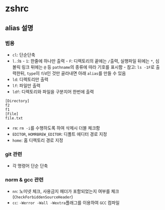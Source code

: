 # zshrc

## alias 설명

### 범용
- `cl`: 단순단축
- `l.`:ls
      - `1`: 한줄에 하나만 출력
      - `F`: 디렉토리의 끝에는 `/`출력, 실행파일 뒤에는 `*`, 심볼릭 링크 뒤에는 `@` 등 `pathname`의 종류에 따라 기호를 표시함
      - 참고: `ls -1F`로 출력한뒤, `type`이 `f`/`d`인 것만 골라내면 아래 `alias`를 만들 수 있음
- `ld`: 디렉토리만 출력
- `lf`: 파일만 출력
- `ldf`: 디렉토리와 파일을 구분지어 한번에 출력
```shell
[Directory]
f2
f1
[File]
file.txt
``` 
- `rm`: `rm -i`를 수행하도록 하여 삭제시 더블 체크함
- `EDITOR`, `HOMRBREW_EDITOR`: 디폴트 에디터 경로 지정
- `home`: 홈 디렉토리 경로 지정

### git 관련
- 각 명령어 단순 단축

### norm & gcc 관련
- `nn`: 노미넷 체크, 사용금지 헤더가 포함되었는지 여부를 체크(`CheckForbiddenSourceHeader`)
- `cc`: `-Werror -Wall -Wextra`플래그를 이용하여 `GCC` 컴파일
